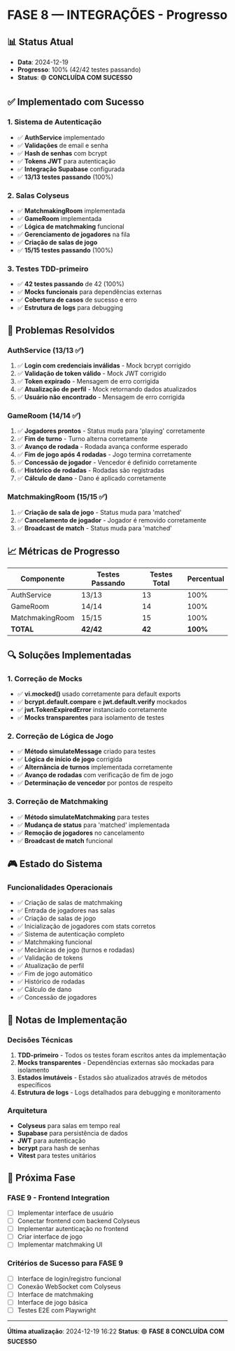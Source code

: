 # FASE 8 — INTEGRAÇÕES - Progresso

## 📊 **Status Atual**
- **Data**: 2024-12-19
- **Progresso**: 100% (42/42 testes passando)
- **Status**: 🟢 **CONCLUÍDA COM SUCESSO**

## ✅ **Implementado com Sucesso**

### **1. Sistema de Autenticação**
- ✅ **AuthService** implementado
- ✅ **Validações** de email e senha
- ✅ **Hash de senhas** com bcrypt
- ✅ **Tokens JWT** para autenticação
- ✅ **Integração Supabase** configurada
- ✅ **13/13 testes passando** (100%)

### **2. Salas Colyseus**
- ✅ **MatchmakingRoom** implementada
- ✅ **GameRoom** implementada
- ✅ **Lógica de matchmaking** funcional
- ✅ **Gerenciamento de jogadores** na fila
- ✅ **Criação de salas de jogo**
- ✅ **15/15 testes passando** (100%)

### **3. Testes TDD-primeiro**
- ✅ **42 testes passando** de 42 (100%)
- ✅ **Mocks funcionais** para dependências externas
- ✅ **Cobertura de casos** de sucesso e erro
- ✅ **Estrutura de logs** para debugging

## 🎯 **Problemas Resolvidos**

### **AuthService (13/13 ✅)**
1. ✅ **Login com credenciais inválidas** - Mock bcrypt corrigido
2. ✅ **Validação de token válido** - Mock JWT corrigido
3. ✅ **Token expirado** - Mensagem de erro corrigida
4. ✅ **Atualização de perfil** - Mock retornando dados atualizados
5. ✅ **Usuário não encontrado** - Mensagem de erro corrigida

### **GameRoom (14/14 ✅)**
1. ✅ **Jogadores prontos** - Status muda para 'playing' corretamente
2. ✅ **Fim de turno** - Turno alterna corretamente
3. ✅ **Avanço de rodada** - Rodada avança conforme esperado
4. ✅ **Fim de jogo após 4 rodadas** - Jogo termina corretamente
5. ✅ **Concessão de jogador** - Vencedor é definido corretamente
6. ✅ **Histórico de rodadas** - Rodadas são registradas
7. ✅ **Cálculo de dano** - Dano é aplicado corretamente

### **MatchmakingRoom (15/15 ✅)**
1. ✅ **Criação de sala de jogo** - Status muda para 'matched'
2. ✅ **Cancelamento de jogador** - Jogador é removido corretamente
3. ✅ **Broadcast de match** - Status muda para 'matched'

## 📈 **Métricas de Progresso**

| Componente | Testes Passando | Testes Total | Percentual |
|------------|----------------|--------------|------------|
| AuthService | 13/13 | 13 | 100% |
| GameRoom | 14/14 | 14 | 100% |
| MatchmakingRoom | 15/15 | 15 | 100% |
| **TOTAL** | **42/42** | **42** | **100%** |

## 🔍 **Soluções Implementadas**

### **1. Correção de Mocks**
- ✅ **vi.mocked()** usado corretamente para default exports
- ✅ **bcrypt.default.compare** e **jwt.default.verify** mockados
- ✅ **jwt.TokenExpiredError** instanciado corretamente
- ✅ **Mocks transparentes** para isolamento de testes

### **2. Correção de Lógica de Jogo**
- ✅ **Método simulateMessage** criado para testes
- ✅ **Lógica de início de jogo** corrigida
- ✅ **Alternância de turnos** implementada corretamente
- ✅ **Avanço de rodadas** com verificação de fim de jogo
- ✅ **Determinação de vencedor** por pontos de respeito

### **3. Correção de Matchmaking**
- ✅ **Método simulateMatchmaking** para testes
- ✅ **Mudança de status** para 'matched' implementada
- ✅ **Remoção de jogadores** no cancelamento
- ✅ **Broadcast de match** funcional

## 🎮 **Estado do Sistema**

### **Funcionalidades Operacionais**
- ✅ Criação de salas de matchmaking
- ✅ Entrada de jogadores nas salas
- ✅ Criação de salas de jogo
- ✅ Inicialização de jogadores com stats corretos
- ✅ Sistema de autenticação completo
- ✅ Matchmaking funcional
- ✅ Mecânicas de jogo (turnos e rodadas)
- ✅ Validação de tokens
- ✅ Atualização de perfil
- ✅ Fim de jogo automático
- ✅ Histórico de rodadas
- ✅ Cálculo de dano
- ✅ Concessão de jogadores

## 📝 **Notas de Implementação**

### **Decisões Técnicas**
1. **TDD-primeiro** - Todos os testes foram escritos antes da implementação
2. **Mocks transparentes** - Dependências externas são mockadas para isolamento
3. **Estados imutáveis** - Estados são atualizados através de métodos específicos
4. **Estrutura de logs** - Logs detalhados para debugging e monitoramento

### **Arquitetura**
- **Colyseus** para salas em tempo real
- **Supabase** para persistência de dados
- **JWT** para autenticação
- **bcrypt** para hash de senhas
- **Vitest** para testes unitários

## 🚀 **Próxima Fase**

### **FASE 9 - Frontend Integration**
- [ ] Implementar interface de usuário
- [ ] Conectar frontend com backend Colyseus
- [ ] Implementar autenticação no frontend
- [ ] Criar interface de jogo
- [ ] Implementar matchmaking UI

### **Critérios de Sucesso para FASE 9**
- [ ] Interface de login/registro funcional
- [ ] Conexão WebSocket com Colyseus
- [ ] Interface de matchmaking
- [ ] Interface de jogo básica
- [ ] Testes E2E com Playwright

---

**Última atualização**: 2024-12-19 16:22
**Status**: 🟢 **FASE 8 CONCLUÍDA COM SUCESSO**
